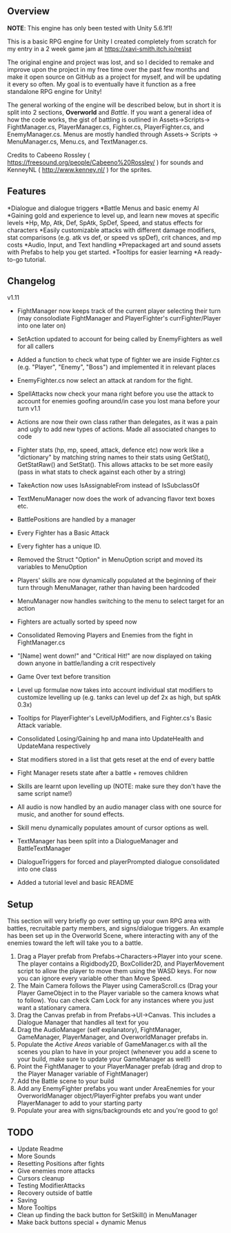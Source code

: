 ## Overview

**NOTE**: This engine has only been tested with Unity 5.6.1f1!

This is a basic RPG engine for Unity I created completely from scratch for my entry in a 2 week game jam at https://xavi-smith.itch.io/resist 

The original engine and project was lost, and so I decided to remake and improve upon the project in my free time over the past few months and make it open source on GitHub as a project for myself, and will be updating it every so often. My goal is to eventually have it function as a free standalone RPG engine for Unity!

The general working of the engine will be described below, but in short it is split into 2 sections, **Overworld** and *Battle*. If you want a general idea of how the code works, the gist of battling is outlined in Assets->Scripts-> FightManager.cs, PlayerManager.cs, Fighter.cs, PlayerFighter.cs, and EnemyManager.cs. Menus are mostly handled through Assets-> Scripts -> MenuManager.cs, Menu.cs, and TextManager.cs. 

Credits to Cabeeno Rossley ( https://freesound.org/people/Cabeeno%20Rossley/ ) for sounds and KenneyNL ( http://www.kenney.nl/ ) for the sprites.


## Features
*Dialogue and dialogue triggers
*Battle Menus and basic enemy AI
*Gaining gold and experience to level up, and learn new moves at specific levels
*Hp, Mp, Atk, Def, SpAtk, SpDef, Speed, and status effects for characters
*Easily customizable attacks with different damage modifiers, stat comparisons (e.g. atk vs def, or speed vs spDef), crit chances, and mp costs
*Audio, Input, and Text handling
*Prepackaged art and sound assets with Prefabs to help you get started. 
*Tooltips for easier learning
*A ready-to-go tutorial.

## Changelog 
v1.11

* FightManager now keeps track of the current player selecting their turn (may consolodiate FightManager and PlayerFighter's currFighter/Player into one later on)
* SetAction updated to account for being called by EnemyFighters as well for all callers
* Added a function to check what type of fighter we are inside Fighter.cs (e.g. "Player", "Enemy", "Boss") and implemented it in relevant places
* EnemyFighter.cs now select an attack at random for the fight.
* SpellAttacks now check your mana right before you use the attack to account for enemies goofing around/in case you lost mana before your turn
v1.1  
  
* Actions are now their own class rather than delegates, as it was a pain and ugly to add new types of actions. Made all associated changes to code  
* Fighter stats (hp, mp, speed, attack, defence etc) now work like a "dictionary" by matching string names to their stats using GetStat(), GetStatRaw() and SetStat(). This allows attacks to be set more easily (pass in what stats to check against each other by a string)  
* TakeAction now uses IsAssignableFrom instead of IsSubclassOf  
* TextMenuManager now does the work of advancing flavor text boxes etc.   
* BattlePositions are handled by a manager  
* Every Fighter has a Basic Attack  
* Every fighter has a unique ID.  
* Removed the Struct "Option" in MenuOption script and moved its variables to MenuOption  
* Players' skills are now dynamically populated at the beginning of their turn through MenuManager, rather than having been hardcoded  
* MenuManager now handles switching to the menu to select target for an action  
* Fighters are actually sorted by speed now  
* Consolidated Removing Players and Enemies from the fight in FightManager.cs  
* "[Name] went down!" and "Critical Hit!" are now displayed on taking down anyone in battle/landing a crit respectively  
* Game Over text before transition  
* Level up formulae now takes into account individual stat modifiers to customize levelling up (e.g. tanks can level up def 2x as high, but spAtk 0.3x)  
* Tooltips for PlayerFighter's LevelUpModifiers, and Fighter.cs's Basic Attack variable.  
* Consolidated Losing/Gaining hp and mana into UpdateHealth and UpdateMana respectively  
* Stat modifiers stored in a list that gets reset at the end of every battle  
* Fight Manager resets state after a battle + removes children  
* Skills are learnt upon levelling up (NOTE: make sure they don't have the same script name!)  
* All audio is now handled by an audio manager class with one source for music, and another for sound effects.  
* Skill menu dynamically populates amount of cursor options as well.  
* TextManager has been split into a DialogueManager and BattleTextManager  
* DialogueTriggers for forced and playerPrompted dialogue consolidated into one class  
* Added a tutorial level and basic README  

## Setup

This section will very briefly go over setting up your own RPG area with battles, recruitable party members, and signs/dialogue triggers. An example has been set up in the Overworld Scene, where interacting with any of the enemies toward the left will take you to a battle.

1. Drag a Player prefab from Prefabs->Characters->Player into your scene. The player contains a Rigidbody2D, BoxCollider2D, and PlayerMovement script to allow the player to move them using the WASD keys. For now you can ignore every variable other than Move Speed.
2. The Main Camera follows the Player using CameraScroll.cs (Drag your Player GameObject in to the Player variable so the camera knows what to follow). You can check Cam Lock for any instances where you just want a stationary camera.
3. Drag the Canvas prefab in from Prefabs->UI->Canvas. This includes a Dialogue Manager that handles all text for you
4. Drag the AudioManager (self explanatory), FightManager, GameManager, PlayerManager, and OverworldManager prefabs in.
5. Populate the _Active Areas_ variable of GameManager.cs with all the scenes you plan to have in your project (whenever you add a scene to your build, make sure to update your GameManager as well!)
6. Point the FightManager to your PlayerManager prefab (drag and drop to the Player Manager variable of FightManager)
7. Add the Battle scene to your build
8. Add any EnemyFighter prefabs you want under AreaEnemies for your OverworldManager object/PlayerFighter prefabs you want under PlayerManager to add to your starting party
9. Populate your area with signs/backgrounds etc and you're good to go!


## TODO

* Update Readme  
* More Sounds  
* Resetting Positions after fights  
* Give enemies more attacks  
* Cursors cleanup  
* Testing ModifierAttacks  
* Recovery outside of battle  
* Saving  
* More Tooltips  
* Clean up finding the back button for SetSkill() in MenuManager  
* Make back buttons special + dynamic Menus  


